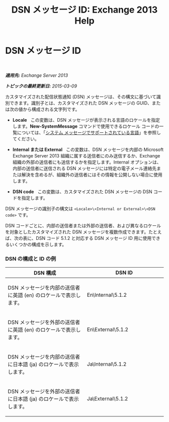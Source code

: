 ﻿---
title: 'DSN メッセージ ID: Exchange 2013 Help'
TOCTitle: DSN メッセージ ID
ms:assetid: 70ffba22-e4fd-4cd3-98f5-8bfca2df89e4
ms:mtpsurl: https://technet.microsoft.com/ja-jp/library/Aa998835(v=EXCHG.150)
ms:contentKeyID: 49896306
ms.date: 04/24/2018
mtps_version: v=EXCHG.150
ms.translationtype: HT
---

# DSN メッセージ ID

 

_**適用先:** Exchange Server 2013_

_**トピックの最終更新日:** 2015-03-09_

カスタマイズされた配信状態通知 (DSN) メッセージは、その構文に基づいて識別できます。識別子とは、カスタマイズされた DSN メッセージの GUID、または次の値から構成される文字列です。

  - **Locale**   この変数は、DSN メッセージが表示される言語のロケールを指定します。**New-SystemMessage** コマンドで使用できるロケール コードの一覧については、「[システム メッセージでサポートされている言語](supported-languages-for-system-messages-exchange-2013-help.md)」を参照してください。

  - **Internal または External**   この変数は、DSN メッセージを内部の Microsoft Exchange Server 2013 組織に属する送信者にのみ送信するか、Exchange 組織の外部の送信者にも送信するかを指定します。Internal オプションは、内部の送信者に送信される DSN メッセージには特定の電子メール連絡先または解決を含めるが、組織外の送信者にはその情報を公開しない場合に使用します。

  - **DSN code**   この変数は、カスタマイズされた DSN メッセージの DSN コードを指定します。

DSN メッセージの識別子の構文は `<Locale>\<Internal or External>\<DSN code>` です。

DSN コードごとに、内部の送信者または外部の送信者、および異なるロケールを対象としたカスタマイズされた DSN メッセージを複数作成できます。たとえば、次の表に、DSN コード 5.1.2 と対応する DSN メッセージ ID 用に使用できるいくつかの構成を示します。

### DSN の構成と ID の例

<table>
<colgroup>
<col style="width: 50%" />
<col style="width: 50%" />
</colgroup>
<thead>
<tr class="header">
<th>DSN 構成</th>
<th>DSN ID</th>
</tr>
</thead>
<tbody>
<tr class="odd">
<td><p>DSN メッセージを内部の送信者に英語 (en) のロケールで表示します。</p></td>
<td><p>En\Internal\5.1.2</p></td>
</tr>
<tr class="even">
<td><p>DSN メッセージを外部の送信者に英語 (en) のロケールで表示します。</p></td>
<td><p>En\External\5.1.2</p></td>
</tr>
<tr class="odd">
<td><p>DSN メッセージを内部の送信者に日本語 (ja) のロケールで表示します。</p></td>
<td><p>Ja\Internal\5.1.2</p></td>
</tr>
<tr class="even">
<td><p>DSN メッセージを外部の送信者に日本語 (ja) のロケールで表示します。</p></td>
<td><p>Ja\External\5.1.2</p></td>
</tr>
</tbody>
</table>

